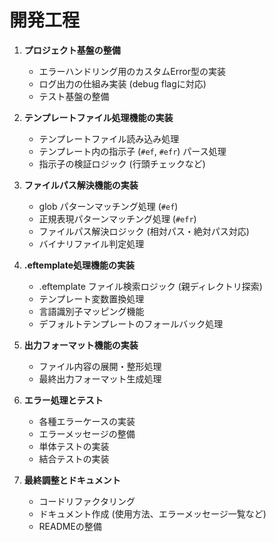 # 開発工程

1. **プロジェクト基盤の整備**
   - エラーハンドリング用のカスタムError型の実装
   - ログ出力の仕組み実装 (debug flagに対応)
   - テスト基盤の整備

2. **テンプレートファイル処理機能の実装**
   - テンプレートファイル読み込み処理
   - テンプレート内の指示子 (`#ef`, `#efr`) パース処理
   - 指示子の検証ロジック (行頭チェックなど)

3. **ファイルパス解決機能の実装**
   - glob パターンマッチング処理 (`#ef`)
   - 正規表現パターンマッチング処理 (`#efr`)
   - ファイルパス解決ロジック (相対パス・絶対パス対応)
   - バイナリファイル判定処理

4. **.eftemplate処理機能の実装**
   - .eftemplate ファイル検索ロジック (親ディレクトリ探索)
   - テンプレート変数置換処理
   - 言語識別子マッピング機能
   - デフォルトテンプレートのフォールバック処理

5. **出力フォーマット機能の実装**
   - ファイル内容の展開・整形処理
   - 最終出力フォーマット生成処理

6. **エラー処理とテスト**
   - 各種エラーケースの実装
   - エラーメッセージの整備
   - 単体テストの実装
   - 結合テストの実装

7. **最終調整とドキュメント**
   - コードリファクタリング
   - ドキュメント作成 (使用方法、エラーメッセージ一覧など)
   - READMEの整備
